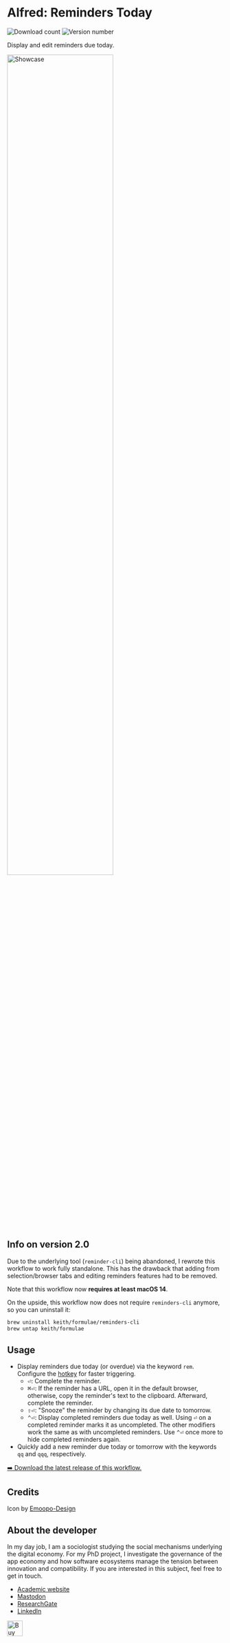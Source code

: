 # Alfred: Reminders Today
![Download count](https://img.shields.io/github/downloads/chrisgrieser/alfred-reminders-today/total?label=Total%20Downloads&style=plastic)
![Version number](https://img.shields.io/github/v/release/chrisgrieser/alfred-reminders-today?label=Latest%20Release&style=plastic)

Display and edit reminders due today.

<img alt="Showcase" width=70% src="https://github.com/user-attachments/assets/627ef6de-8fe9-4710-8352-2c63e4be5e67">

## Info on version 2.0
Due to the underlying tool (`reminder-cli`) being abandoned, I rewrote this
workflow to work fully standalone. This has the drawback that adding from
selection/browser tabs and editing reminders features had to be removed.

Note that this workflow now **requires at least macOS 14**.

On the upside, this workflow now does not require `reminders-cli` anymore, so
you can uninstall it:

```bash
brew uninstall keith/formulae/reminders-cli
brew untap keith/formulae
```

## Usage
- Display reminders due today (or overdue) via the keyword `rem`. Configure the
  [hotkey](https://www.alfredapp.com/help/workflows/triggers/hotkey/) for faster
  triggering.
	+ <kbd>⏎</kbd>: Complete the reminder.
	+ <kbd>⌘⏎</kbd>: If the reminder has a URL, open it in the default browser,
	  otherwise, copy the reminder's text to the clipboard. Afterward, complete
	  the reminder.
	+ <kbd>⇧⏎</kbd>: "Snooze" the reminder by changing its due date to tomorrow.
	+ <kbd>⌃⏎</kbd>: Display completed reminders due today as well. Using
	  <kbd>⏎</kbd> on a completed reminder marks it as uncompleted. The other
	  modifiers work the same as with uncompleted reminders. Use <kbd>⌃⏎</kbd>
	  once more to hide completed reminders again.
- Quickly add a new reminder due today or tomorrow with the keywords `qq` and
  `qqq`, respectively.

[➡️ Download the latest release of this
workflow.](https://github.com/chrisgrieser/alfred-reminders-today/releases/latest)

## Credits
Icon by [Emoopo-Design](https://macosicons.com/#/u/Emoopo-Design)

## About the developer
In my day job, I am a sociologist studying the social mechanisms underlying the
digital economy. For my PhD project, I investigate the governance of the app
economy and how software ecosystems manage the tension between innovation and
compatibility. If you are interested in this subject, feel free to get in touch.

- [Academic website](https://chris-grieser.de/)
- [Mastodon](https://pkm.social/@pseudometa)
- [ResearchGate](https://www.researchgate.net/profile/Christopher-Grieser)
- [LinkedIn](https://www.linkedin.com/in/christopher-grieser-ba693b17a/)

<a href='https://ko-fi.com/Y8Y86SQ91' target='_blank'> <img height='36'
style='border:0px;height:36px;' src='https://cdn.ko-fi.com/cdn/kofi1.png?v=3'
border='0' alt='Buy Me a Coffee at ko-fi.com' /></a>
